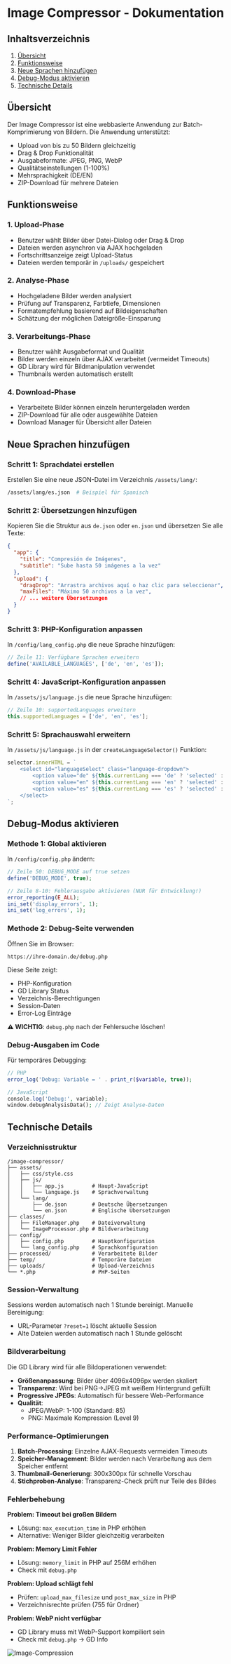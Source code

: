 # Image Compressor - Dokumentation

## Inhaltsverzeichnis
1. [Übersicht](#übersicht)
2. [Funktionsweise](#funktionsweise)
3. [Neue Sprachen hinzufügen](#neue-sprachen-hinzufügen)
4. [Debug-Modus aktivieren](#debug-modus-aktivieren)
5. [Technische Details](#technische-details)

## Übersicht

Der Image Compressor ist eine webbasierte Anwendung zur Batch-Komprimierung von Bildern. Die Anwendung unterstützt:
- Upload von bis zu 50 Bildern gleichzeitig
- Drag & Drop Funktionalität
- Ausgabeformate: JPEG, PNG, WebP
- Qualitätseinstellungen (1-100%)
- Mehrsprachigkeit (DE/EN)
- ZIP-Download für mehrere Dateien

## Funktionsweise

### 1. Upload-Phase
- Benutzer wählt Bilder über Datei-Dialog oder Drag & Drop
- Dateien werden asynchron via AJAX hochgeladen
- Fortschrittsanzeige zeigt Upload-Status
- Dateien werden temporär in `/uploads/` gespeichert

### 2. Analyse-Phase
- Hochgeladene Bilder werden analysiert
- Prüfung auf Transparenz, Farbtiefe, Dimensionen
- Formatempfehlung basierend auf Bildeigenschaften
- Schätzung der möglichen Dateigröße-Einsparung

### 3. Verarbeitungs-Phase
- Benutzer wählt Ausgabeformat und Qualität
- Bilder werden einzeln über AJAX verarbeitet (vermeidet Timeouts)
- GD Library wird für Bildmanipulation verwendet
- Thumbnails werden automatisch erstellt

### 4. Download-Phase
- Verarbeitete Bilder können einzeln heruntergeladen werden
- ZIP-Download für alle oder ausgewählte Dateien
- Download Manager für Übersicht aller Dateien

## Neue Sprachen hinzufügen

### Schritt 1: Sprachdatei erstellen

Erstellen Sie eine neue JSON-Datei im Verzeichnis `/assets/lang/`:

```bash
/assets/lang/es.json  # Beispiel für Spanisch
```

### Schritt 2: Übersetzungen hinzufügen

Kopieren Sie die Struktur aus `de.json` oder `en.json` und übersetzen Sie alle Texte:

```json
{
  "app": {
    "title": "Compresión de Imágenes",
    "subtitle": "Sube hasta 50 imágenes a la vez"
  },
  "upload": {
    "dragDrop": "Arrastra archivos aquí o haz clic para seleccionar",
    "maxFiles": "Máximo 50 archivos a la vez",
    // ... weitere Übersetzungen
  }
}
```

### Schritt 3: PHP-Konfiguration anpassen

In `/config/lang_config.php` die neue Sprache hinzufügen:

```php
// Zeile 11: Verfügbare Sprachen erweitern
define('AVAILABLE_LANGUAGES', ['de', 'en', 'es']);
```

### Schritt 4: JavaScript-Konfiguration anpassen

In `/assets/js/language.js` die neue Sprache hinzufügen:

```javascript
// Zeile 10: supportedLanguages erweitern
this.supportedLanguages = ['de', 'en', 'es'];
```

### Schritt 5: Sprachauswahl erweitern

In `/assets/js/language.js` in der `createLanguageSelector()` Funktion:

```javascript
selector.innerHTML = `
    <select id="languageSelect" class="language-dropdown">
        <option value="de" ${this.currentLang === 'de' ? 'selected' : ''}>🇩🇪 Deutsch</option>
        <option value="en" ${this.currentLang === 'en' ? 'selected' : ''}>🇬🇧 English</option>
        <option value="es" ${this.currentLang === 'es' ? 'selected' : ''}>🇪🇸 Español</option>
    </select>
`;
```

## Debug-Modus aktivieren

### Methode 1: Global aktivieren

In `/config/config.php` ändern:

```php
// Zeile 50: DEBUG_MODE auf true setzen
define('DEBUG_MODE', true);

// Zeile 8-10: Fehlerausgabe aktivieren (NUR für Entwicklung!)
error_reporting(E_ALL);
ini_set('display_errors', 1);
ini_set('log_errors', 1);
```

### Methode 2: Debug-Seite verwenden

Öffnen Sie im Browser:
```
https://ihre-domain.de/debug.php
```

Diese Seite zeigt:
- PHP-Konfiguration
- GD Library Status
- Verzeichnis-Berechtigungen
- Session-Daten
- Error-Log Einträge

**⚠️ WICHTIG**: `debug.php` nach der Fehlersuche löschen!

### Debug-Ausgaben im Code

Für temporäres Debugging:

```php
// PHP
error_log('Debug: Variable = ' . print_r($variable, true));

// JavaScript
console.log('Debug:', variable);
window.debugAnalysisData(); // Zeigt Analyse-Daten
```

## Technische Details

### Verzeichnisstruktur
```
/image-compressor/
├── assets/
│   ├── css/style.css
│   ├── js/
│   │   ├── app.js         # Haupt-JavaScript
│   │   └── language.js    # Sprachverwaltung
│   └── lang/
│       ├── de.json        # Deutsche Übersetzungen
│       └── en.json        # Englische Übersetzungen
├── classes/
│   ├── FileManager.php    # Dateiverwaltung
│   └── ImageProcessor.php # Bildverarbeitung
├── config/
│   ├── config.php         # Hauptkonfiguration
│   └── lang_config.php    # Sprachkonfiguration
├── processed/             # Verarbeitete Bilder
├── temp/                  # Temporäre Dateien
├── uploads/               # Upload-Verzeichnis
└── *.php                  # PHP-Seiten
```

### Session-Verwaltung

Sessions werden automatisch nach 1 Stunde bereinigt. Manuelle Bereinigung:
- URL-Parameter `?reset=1` löscht aktuelle Session
- Alte Dateien werden automatisch nach 1 Stunde gelöscht

### Bildverarbeitung

Die GD Library wird für alle Bildoperationen verwendet:
- **Größenanpassung**: Bilder über 4096x4096px werden skaliert
- **Transparenz**: Wird bei PNG→JPEG mit weißem Hintergrund gefüllt
- **Progressive JPEGs**: Automatisch für bessere Web-Performance
- **Qualität**: 
  - JPEG/WebP: 1-100 (Standard: 85)
  - PNG: Maximale Kompression (Level 9)

### Performance-Optimierungen

1. **Batch-Processing**: Einzelne AJAX-Requests vermeiden Timeouts
2. **Speicher-Management**: Bilder werden nach Verarbeitung aus dem Speicher entfernt
3. **Thumbnail-Generierung**: 300x300px für schnelle Vorschau
4. **Stichproben-Analyse**: Transparenz-Check prüft nur Teile des Bildes

### Fehlerbehebung

**Problem: Timeout bei großen Bildern**
- Lösung: `max_execution_time` in PHP erhöhen
- Alternative: Weniger Bilder gleichzeitig verarbeiten

**Problem: Memory Limit Fehler**
- Lösung: `memory_limit` in PHP auf 256M erhöhen
- Check mit `debug.php`

**Problem: Upload schlägt fehl**
- Prüfen: `upload_max_filesize` und `post_max_size` in PHP
- Verzeichnisrechte prüfen (755 für Ordner)

**Problem: WebP nicht verfügbar**
- GD Library muss mit WebP-Support kompiliert sein
- Check mit `debug.php` → GD Info



![Image-Compression](https://github.com/user-attachments/assets/5761854d-035b-4b28-a363-b4ff4a0c0fa2)

